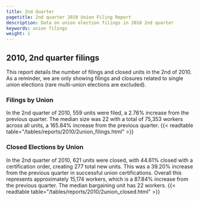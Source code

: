 ```yaml
---
title: 2nd Quarter 
pagetitle: 2nd quarter 2010 Union Filing Report
description: Data on union election filings in 2010 2nd quarter 
keywords: union filings
weight: 1
---
```


## 2010, 2nd quarter filings

This report details the number of filings and closed units in the 2nd of 2010. As a reminder, we are only showing filings and closures related to single union elections (rare multi-union elections are excluded).

### Filings by Union
In the 2nd quarter of 2010, 559 units were filed, a 2.76% increase from the previous quarter. The median size was 22 with a total of 75,353 workers across all units, a 165.84% increase from the previous quarter.
{{< readtable table="/tables/reports/2010/2union_filings.html" >}}

### Closed Elections by Union
In the 2nd quarter of 2010, 621 units were closed, with 44.61% closed with a certification order, creating 277 total new units. This was a 39.20% increase from the previous quarter in successful union certifications. Overall this represents approximately 15,174 workers, which is a 87.84% increase from the previous quarter. The median bargaining unit has 22 workers.
{{< readtable table="/tables/reports/2010/2union_closed.html" >}}
